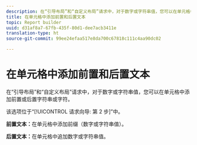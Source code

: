 ```yaml
---
description: 在“引导布局”和“自定义布局”请求中，对于数字或字符串值，您可以在单元格中添加前置或后置字符串或字符。
title: 在单元格中添加前置和后置文本
topic: Report builder
uuid: d31af8a7-67fb-435f-80d1-dee7acb3411e
translation-type: ht
source-git-commit: 99ee24efaa517e8da700c67818c111c4aa90dc02

---
```



# 在单元格中添加前置和后置文本

在“引导布局”和“自定义布局”请求中，对于数字或字符串值，您可以在单元格中添加前置或后置字符串或字符。

该选项位于“[!UICONTROL 请求向导: 第 2 步]”中。

**前置文本：**&#x200B;在单元格中添加前缀（数字或字符串值）。

**后置文本：**&#x200B;在单元格中追加数字或字符串值。
